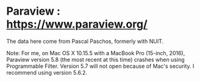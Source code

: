 # Paraview : https://www.paraview.org/ 

The data here come from Pascal Paschos, formerly with NUIT. 

Note: For me, on Mac OS X 10.15.5 with a MacBook Pro (15-inch, 2016), Paraview version 5.8 (the most recent at this time) crashes when using Programmable Filter.  Version 5.7 will not open because of Mac's security.  I recommend using version 5.6.2. 
